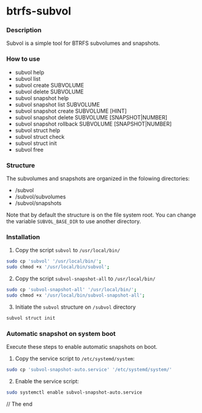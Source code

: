 # btrfs-subvol

### Description

Subvol is a simple tool for BTRFS subvolumes and snapshots.

### How to use

- subvol help
- subvol list
- subvol create SUBVOLUME
- subvol delete SUBVOLUME
- subvol snapshot help
- subvol snapshot list SUBVOLUME
- subvol snapshot create SUBVOLUME [HINT]
- subvol snapshot delete SUBVOLUME [SNAPSHOT|NUMBER]
- subvol snapshot rollback SUBVOLUME [SNAPSHOT|NUMBER]
- subvol struct help
- subvol struct check
- subvol struct init
- subvol free

### Structure

The subvolumes and snapshots are organized in the folowing directories:

- /subvol
- /subvol/subvolumes
- /subvol/snapshots

Note that by default the structure is on the file system root. You can change the variable `SUBVOL_BASE_DIR` to use another directory.

### Installation

1. Copy the script `subvol` to `/usr/local/bin/`

```bash
sudo cp 'subvol' '/usr/local/bin/';
sudo chmod +x '/usr/local/bin/subvol';
```

2. Copy the script `subvol-snapshot-all` to `/usr/local/bin/`

```bash
sudo cp 'subvol-snapshot-all' '/usr/local/bin/';
sudo chmod +x '/usr/local/bin/subvol-snapshot-all';
```

3. Initiate the `subvol` structure on `/subvol` directory

```bash
subvol struct init
```

### Automatic snapshot on system boot

Execute these steps to enable automatic snapshots on boot.

1. Copy the service script to `/etc/systemd/system`:

```bash
sudo cp 'subvol-snapshot-auto.service' '/etc/systemd/system/'
```

2. Enable the service script:

```bash
sudo systemctl enable subvol-snapshot-auto.service
```

// The end
